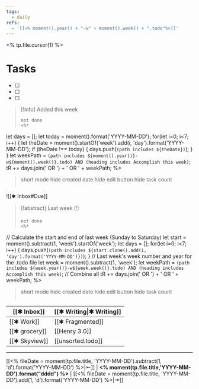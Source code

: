 ```yaml
---
tags:
  - daily
refs:
  - '[[<% moment().year() + "-w" + moment().week() + ".todo"%>]]'
---
```

<% tp.file.cursor(1) %>


# Tasks

- [ ]
- [ ]
- [ ]


> [!info] Added this week
> ```tasks
> not done
> <%*
  let days = [];
  let today = moment().format('YYYY-MM-DD');
  for(let i=0; i<7; i++) {
    let theDate = moment().startOf('week').add(i, 'day').format('YYYY-MM-DD');
    if (theDate !== today) {
      days.push(`(path includes ${theDate})`);
    }
  }
  let weekPath = `(path includes ${moment().year()}-w${moment().week()}.todo) AND (heading includes Accomplish this week)`;
  tR += days.join(' OR ') + ' OR ' + weekPath;
  %>
> short mode
> hide created date
> hide edit button
> hide task count
> ```

![[✱ Inbox#Due]]



> [!abstract] Last week  🕛
> ```tasks
> not done
> <%*
  // Calculate the start and end of last week (Sunday to Saturday)
  let start = moment().subtract(1, 'week').startOf('week');
  let days = [];
  for(let i=0; i<7; i++) {
    days.push(`(path includes ${start.clone().add(i, 'day').format('YYYY-MM-DD')})`);
  }
  // Last week's week number and year for the .todo file
  let week = moment().subtract(1, 'week');
  let weekPath = `(path includes ${week.year()}-w${week.week()}.todo) AND (heading includes Accomplish this week)`;
  // Combine all
  tR += days.join(' OR ') + ' OR ' + weekPath;
  %>
> short mode
> hide created date
> hide edit button
> hide task count
> ```



| [[✱ Inbox]] | [[✱ Writing\|✱ Writing]] |
| -------------- | ------------------------ |
| [[✱ Work]]     | [[✱ Fragmented]]         |
| [[✱ grocery]]  | [[Henry 3.0]]            |
| [[✱ Skyview]]  | [[unsorted.todo]]        |
***
[[<% fileDate = moment(tp.file.title, 'YYYY-MM-DD').subtract(1, 'd').format('YYYY-MM-DD') %>|⇤]]  | **<% moment(tp.file.title,'YYYY-MM-DD').format("dddd") %>** | [[<% fileDate = moment(tp.file.title, 'YYYY-MM-DD').add(1, 'd').format('YYYY-MM-DD') %>|⇥]]
